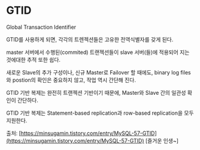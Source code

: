# GTID

Global Transaction Identifier

GTID를 사용하게 되면, 각각의 트렌젝션들은 고유한 전역식별자를 갖게 된다.

master 서버에서 수행된\(commited\) 트랜젝션들이 slave 서버\(들\)에 적용되어 지는 것에대한 추적 또한 쉽다.

새로운 Slave의 추가 구성이나, 신규 Master로 Failover 할 때에도, binary log files와 postion의 확인은 중요하지 않고, 작업 역시 간단해 진다.

GTID 기반 복제는 완전히 트랜젝션 기반이기 때문에, Master와 Slave 간의 일관성 확인이 간단하다.

GTID 기반 복제는 Statement-based replication과 row-based replication을 모두 지원한다.

출처: [https://minsugamin.tistory.com/entry/MySQL-57-GTID](https://minsugamin.tistory.com/entry/MySQL-57-GTID) \[즐거운 인생~\]

